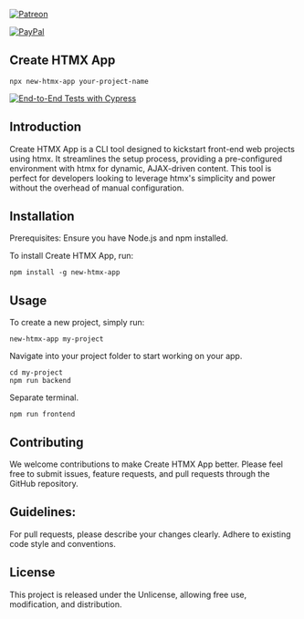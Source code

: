 [![Patreon](https://cloud.githubusercontent.com/assets/8225057/5990484/70413560-a9ab-11e4-8942-1a63607c0b00.png)](http://www.patreon.com/codegympr)

[![PayPal](https://www.paypalobjects.com/en_US/i/btn/btn_donate_LG.gif)](https://www.paypal.com/donate/?hosted_button_id=MRRELNH4X4H3Y)

## Create HTMX App
```
npx new-htmx-app your-project-name
```
[![End-to-End Tests with Cypress](https://github.com/codegympr/create-htmx-app/actions/workflows/test.yml/badge.svg)](https://github.com/codegympr/create-htmx-app/actions/workflows/test.yml)

## Introduction
Create HTMX App is a CLI tool designed to kickstart front-end web projects using htmx. It streamlines the setup process, providing a pre-configured environment with htmx for dynamic, AJAX-driven content. This tool is perfect for developers looking to leverage htmx's simplicity and power without the overhead of manual configuration.

## Installation
Prerequisites: Ensure you have Node.js and npm installed.

To install Create HTMX App, run:

```
npm install -g new-htmx-app
```

## Usage
To create a new project, simply run:
```
new-htmx-app my-project
```

Navigate into your project folder to start working on your app.
```
cd my-project
npm run backend
```

Separate terminal.
```
npm run frontend
```



## Contributing
We welcome contributions to make Create HTMX App better. Please feel free to submit issues, feature requests, and pull requests through the GitHub repository.

## Guidelines:

For pull requests, please describe your changes clearly.
Adhere to existing code style and conventions.

## License
This project is released under the Unlicense, allowing free use, modification, and distribution.